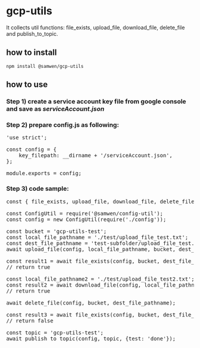 # gcp-utils

It collects util functions: file_exists, upload_file, download_file, delete_file and publish_to_topic.

## how to install

    npm install @samwen/gcp-utils

## how to use

### Step 1) create a service account key file from google console and save as *serviceAccount.json*

### Step 2) prepare config.js as following:

<pre>
'use strict';

const config = {
    key_filepath: __dirname + '/serviceAccount.json',
};

module.exports = config;
</pre>

### Step 3) code sample:

<pre>
const { file_exists, upload_file, download_file, delete_file, publish_to_topic } = require('@samwen/gpc-utils');

const ConfigUtil = require('@samwen/config-util');
const config = new ConfigUtil(require('./config'));

const bucket = 'gcp-utils-test';
const local_file_pathname = './test/upload_file_test.txt';
const dest_file_pathname = 'test-subfolder/upload_file_test.txt';
await upload_file(config, local_file_pathname, bucket, dest_file_pathname);

const result1 = await file_exists(config, bucket, dest_file_pathname);
// return true

const local_file_pathname2 = './test/upload_file_test2.txt';
const result2 = await download_file(config, local_file_pathname2, bucket, remote_file_pathname)
// return true

await delete_file(config, bucket, dest_file_pathname);

const result3 = await file_exists(config, bucket, dest_file_pathname);
// return false

const topic = 'gcp-utils-test';
await publish_to_topic(config, topic, {test: 'done'});
</pre>